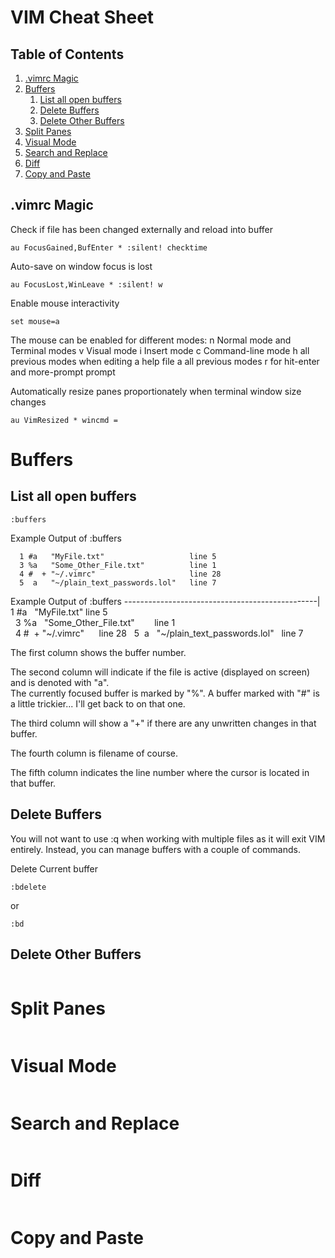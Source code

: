 # VIM Cheat Sheet

## Table of Contents

1. [.vimrc Magic](#vimrc-magic)
1. [Buffers](#buffers)
    1. [List all open buffers](#list-all-open-buffers)
    1. [Delete Buffers](#delete-buffers)
    1. [Delete Other Buffers](#delete-other-buffers)
1. [Split Panes](#split-panes)
1. [Visual Mode](#visual-mode)
1. [Search and Replace](#search-and-replace)
1. [Diff](#diff)
1. [Copy and Paste](#copy-and-paste)


## .vimrc Magic

Check if file has been changed externally and reload into buffer

`au FocusGained,BufEnter * :silent! checktime`


Auto-save on window focus is lost

`au FocusLost,WinLeave * :silent! w`


Enable mouse interactivity

`set mouse=a`

The mouse can be enabled for different modes: 
n        Normal mode and Terminal modes
v        Visual mode 
i         Insert mode
c        Command-line mode
h        all previous modes when editing a help file
a        all previous modes
r        for hit-enter and more-prompt prompt


Automatically resize panes proportionately when terminal window size changes

`au VimResized * wincmd =`



# Buffers

## List all open buffers

`:buffers`

Example Output of :buffers
```
  1 #a   "MyFile.txt"                   line 5
  3 %a   "Some_Other_File.txt"          line 1
  4 #  + "~/.vimrc"                     line 28
  5  a   "~/plain_text_passwords.lol"   line 7
```

Example Output of :buffers
------------------------------------------------|
  1 #a   "MyFile.txt"                   line 5  
  3 %a   "Some_Other_File.txt"          line 1  
  4 #  + "~/.vimrc"                     line 28
  5  a   "~/plain_text_passwords.lol"   line 7



The first column shows the buffer number.

The second column will indicate if the file is active (displayed on screen) and is denoted with "a".  
The currently focused buffer is marked by "%".  A buffer marked with "#" is a little trickier... I'll get back to on that one.

The third column will show a "+" if there are any unwritten changes in that buffer.

The fourth column is filename of course.

The fifth column indicates the line number where the cursor is located in that buffer.


## Delete Buffers 
You will not want to use :q when working with multiple files as it will exit VIM entirely. Instead, you can manage buffers with a couple of commands.

Delete Current buffer

`:bdelete`

or 

`:bd`

## Delete Other Buffers

```
```




# Split Panes

```
```


# Visual Mode

```
```


# Search and Replace

```
```


# Diff
```
```

# Copy and Paste

```
```
